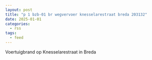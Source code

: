 ```yaml
---
layout: post
title: "p 1 bzb-01 br wegvervoer knesselarestraat breda 203132"
date: 2025-01-01
categories: 
  - rss
tags: 
  - feed
---
```


Voertuigbrand op Knesselarestraat in Breda

